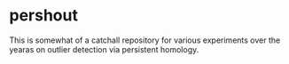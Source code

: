 # pershout
This is somewhat of a catchall repository for various experiments over the yearas on outlier detection via persistent homology.
